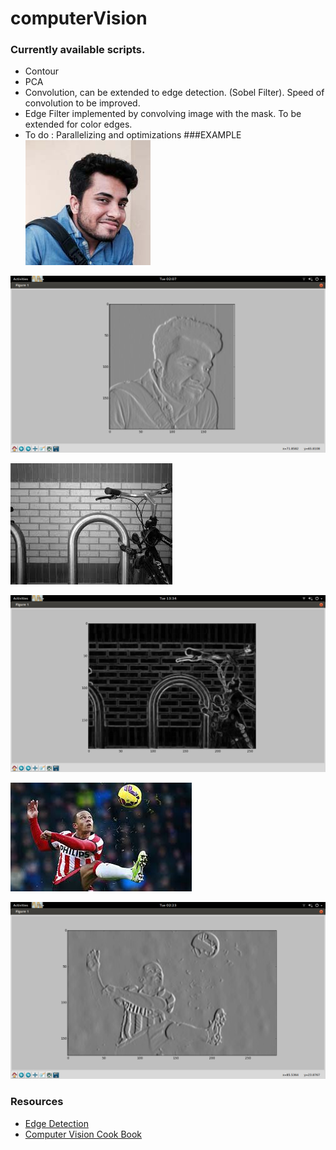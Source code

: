 # computerVision
### Currently available scripts.
* Contour
* PCA
* Convolution, can be extended to edge detection. (Sobel Filter). Speed of convolution to be improved.
* Edge Filter implemented by convolving image with the mask. To be extended for color edges.
* To do : Parallelizing and optimizations
###EXAMPLE 
 ![Original Image ]( pictures/ajay.jpg "RGB Image")


 ![Edge detection ]( pictures/ajayout.png "Edged detected")

 ![Original Image ]( pictures/cycle.jpg "RGB Image")

 ![Edge detection ]( pictures/cycleout.png "Edged detected")

 ![Original Image ]( pictures/depay.jpg "RGB Image")

 ![Edge detection ]( pictures/depayout.png "Edged detected")

### Resources
* [Edge Detection](http://blog.saush.com/2011/04/20/edge-detection-with-the-sobel-operator-in-ruby/) 
* [Computer Vision Cook Book](http://programmingcomputervision.com/)
